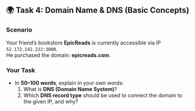 ## 🌍 Task 4: Domain Name & DNS (Basic Concepts)

### Scenario
Your friend’s bookstore **EpicReads** is currently accessible via IP `52.172.142.222:3000`.  
He purchased the domain: **epicreads.com**.  

### Your Task
- In **50–100 words**, explain in your own words:
  1. What is **DNS (Domain Name System)**?  
  2. Which **DNS record type** should be used to connect the domain to the given IP, and why?  
